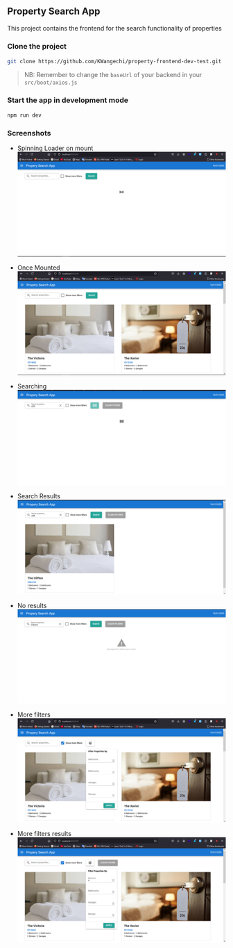 ## Property Search App
This project contains the frontend for the search functionality of properties

### Clone the project

```bash
git clone https://github.com/KWangechi/property-frontend-dev-test.git
```

> NB: Remember to change the `baseUrl` of your backend in your `src/boot/axios.js`

### Start the app in development mode

```bash
npm run dev
```

### Screenshots
 - Spinning Loader on mount
 ![alt text](image.png)

 - Once Mounted
 ![alt text](image-1.png)

 - Searching
 ![alt text](image-2.png)

 - Search Results
 ![alt text](image-3.png)

 - No results
 ![alt text](image-4.png)

 - More filters
 ![alt text](image-5.png)

 - More filters results
 ![alt text](image-6.png)

